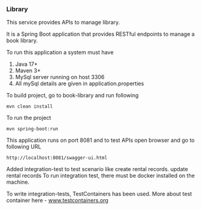 ### Library

This service provides APIs to manage library.

It is a Spring Boot application that provides RESTful endpoints to manage a book library.

To run this application a system must have 
1. Java 17+
2. Maven 3+
3. MySql server running on host 3306
4. All mySql details are given in application.properties

To build project, go to book-library and run following

    mvn clean install

To run the project 

    mvn spring-boot:run

This application runs on port 8081 and to test APIs open browser and go to following URL

    http://localhost:8081/swagger-ui.html


Added integration-test to test scenario like create rental records. update rental records
To run integration test, there must be docker installed on the machine.

To write integration-tests, TestContainers has been used. More about test container here - www.testcontainers.org
